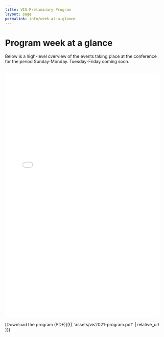 ```yaml
---
title: VIS Preliminary Program
layout: page
permalink: info/week-at-a-glance
---
```


# Program week at a glance

Below is a high-level overview of the events taking place at the conference for the period Sunday-Monday. Tuesday-Friday coming soon.

<br/>
<embed src="{{ 'assets/vis2021-program.pdf' | relative_url }}" type="application/pdf" width="100%" height="800px" />
<br/>

[Download the program (PDF)]({{ 'assets/vis2021-program.pdf' | relative_url }})

